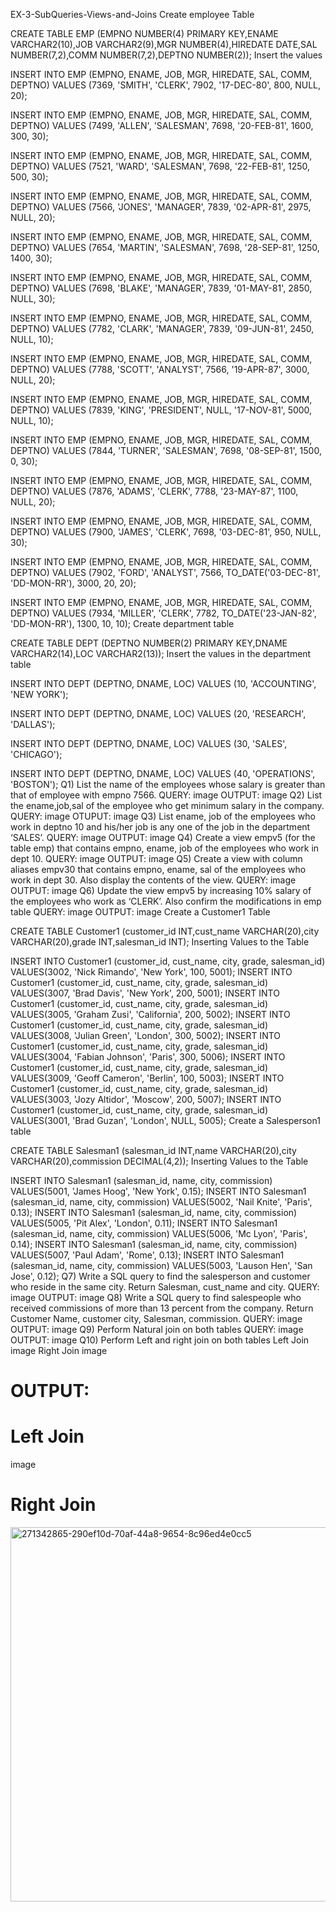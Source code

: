 EX-3-SubQueries-Views-and-Joins
Create employee Table

CREATE TABLE EMP (EMPNO NUMBER(4) PRIMARY KEY,ENAME VARCHAR2(10),JOB VARCHAR2(9),MGR NUMBER(4),HIREDATE DATE,SAL NUMBER(7,2),COMM NUMBER(7,2),DEPTNO NUMBER(2));
Insert the values

INSERT INTO EMP (EMPNO, ENAME, JOB, MGR, HIREDATE, SAL, COMM, DEPTNO) VALUES (7369, 'SMITH', 'CLERK', 7902, '17-DEC-80', 800, NULL, 20);

INSERT INTO EMP (EMPNO, ENAME, JOB, MGR, HIREDATE, SAL, COMM, DEPTNO) VALUES (7499, 'ALLEN', 'SALESMAN', 7698, '20-FEB-81', 1600, 300, 30);

INSERT INTO EMP (EMPNO, ENAME, JOB, MGR, HIREDATE, SAL, COMM, DEPTNO) VALUES (7521, 'WARD', 'SALESMAN', 7698, '22-FEB-81', 1250, 500, 30);

INSERT INTO EMP (EMPNO, ENAME, JOB, MGR, HIREDATE, SAL, COMM, DEPTNO) VALUES (7566, 'JONES', 'MANAGER', 7839, '02-APR-81', 2975, NULL, 20);

INSERT INTO EMP (EMPNO, ENAME, JOB, MGR, HIREDATE, SAL, COMM, DEPTNO) VALUES (7654, 'MARTIN', 'SALESMAN', 7698, '28-SEP-81', 1250, 1400, 30);

INSERT INTO EMP (EMPNO, ENAME, JOB, MGR, HIREDATE, SAL, COMM, DEPTNO) VALUES (7698, 'BLAKE', 'MANAGER', 7839, '01-MAY-81', 2850, NULL, 30);

INSERT INTO EMP (EMPNO, ENAME, JOB, MGR, HIREDATE, SAL, COMM, DEPTNO) VALUES (7782, 'CLARK', 'MANAGER', 7839, '09-JUN-81', 2450, NULL, 10);

INSERT INTO EMP (EMPNO, ENAME, JOB, MGR, HIREDATE, SAL, COMM, DEPTNO) VALUES (7788, 'SCOTT', 'ANALYST', 7566, '19-APR-87', 3000, NULL, 20);

INSERT INTO EMP (EMPNO, ENAME, JOB, MGR, HIREDATE, SAL, COMM, DEPTNO) VALUES (7839, 'KING', 'PRESIDENT', NULL, '17-NOV-81', 5000, NULL, 10);

INSERT INTO EMP (EMPNO, ENAME, JOB, MGR, HIREDATE, SAL, COMM, DEPTNO) VALUES (7844, 'TURNER', 'SALESMAN', 7698, '08-SEP-81', 1500, 0, 30);

INSERT INTO EMP (EMPNO, ENAME, JOB, MGR, HIREDATE, SAL, COMM, DEPTNO) VALUES (7876, 'ADAMS', 'CLERK', 7788, '23-MAY-87', 1100, NULL, 20);

INSERT INTO EMP (EMPNO, ENAME, JOB, MGR, HIREDATE, SAL, COMM, DEPTNO) VALUES (7900, 'JAMES', 'CLERK', 7698, '03-DEC-81', 950, NULL, 30);

INSERT INTO EMP (EMPNO, ENAME, JOB, MGR, HIREDATE, SAL, COMM, DEPTNO) VALUES (7902, 'FORD', 'ANALYST', 7566, TO_DATE('03-DEC-81', 'DD-MON-RR'), 3000, 20, 20);

INSERT INTO EMP (EMPNO, ENAME, JOB, MGR, HIREDATE, SAL, COMM, DEPTNO) VALUES (7934, 'MILLER', 'CLERK', 7782, TO_DATE('23-JAN-82', 'DD-MON-RR'), 1300, 10, 10);
Create department table

CREATE TABLE DEPT (DEPTNO NUMBER(2) PRIMARY KEY,DNAME VARCHAR2(14),LOC VARCHAR2(13));
Insert the values in the department table

INSERT INTO DEPT (DEPTNO, DNAME, LOC) VALUES (10, 'ACCOUNTING', 'NEW YORK');

INSERT INTO DEPT (DEPTNO, DNAME, LOC) VALUES (20, 'RESEARCH', 'DALLAS');

INSERT INTO DEPT (DEPTNO, DNAME, LOC) VALUES (30, 'SALES', 'CHICAGO');

INSERT INTO DEPT (DEPTNO, DNAME, LOC) VALUES (40, 'OPERATIONS', 'BOSTON');
Q1) List the name of the employees whose salary is greater than that of employee with empno 7566.
QUERY:
image
OUTPUT:
image
Q2) List the ename,job,sal of the employee who get minimum salary in the company.
QUERY:
image
OTUPUT:
image
Q3) List ename, job of the employees who work in deptno 10 and his/her job is any one of the job in the department ‘SALES’.
QUERY:
image
OUTPUT:
image
Q4) Create a view empv5 (for the table emp) that contains empno, ename, job of the employees who work in dept 10.
QUERY:
image
OUTPUT:
image
Q5) Create a view with column aliases empv30 that contains empno, ename, sal of the employees who work in dept 30. Also display the contents of the view.
QUERY:
image
OUTPUT:
image
Q6) Update the view empv5 by increasing 10% salary of the employees who work as ‘CLERK’. Also confirm the modifications in emp table
QUERY:
image
OUTPUT:
image
Create a Customer1 Table

CREATE TABLE Customer1 (customer_id INT,cust_name VARCHAR(20),city VARCHAR(20),grade INT,salesman_id INT);
Inserting Values to the Table

INSERT INTO Customer1 (customer_id, cust_name, city, grade, salesman_id) VALUES(3002, 'Nick Rimando', 'New York', 100, 5001); INSERT INTO Customer1 (customer_id, cust_name, city, grade, salesman_id) VALUES(3007, 'Brad Davis', 'New York', 200, 5001); INSERT INTO Customer1 (customer_id, cust_name, city, grade, salesman_id) VALUES(3005, 'Graham Zusi', 'California', 200, 5002); INSERT INTO Customer1 (customer_id, cust_name, city, grade, salesman_id) VALUES(3008, 'Julian Green', 'London', 300, 5002); INSERT INTO Customer1 (customer_id, cust_name, city, grade, salesman_id) VALUES(3004, 'Fabian Johnson', 'Paris', 300, 5006); INSERT INTO Customer1 (customer_id, cust_name, city, grade, salesman_id) VALUES(3009, 'Geoff Cameron', 'Berlin', 100, 5003); INSERT INTO Customer1 (customer_id, cust_name, city, grade, salesman_id) VALUES(3003, 'Jozy Altidor', 'Moscow', 200, 5007); INSERT INTO Customer1 (customer_id, cust_name, city, grade, salesman_id) VALUES(3001, 'Brad Guzan', 'London', NULL, 5005);
Create a Salesperson1 table

CREATE TABLE Salesman1 (salesman_id INT,name VARCHAR(20),city VARCHAR(20),commission DECIMAL(4,2));
Inserting Values to the Table

INSERT INTO Salesman1 (salesman_id, name, city, commission) VALUES(5001, 'James Hoog', 'New York', 0.15); INSERT INTO Salesman1 (salesman_id, name, city, commission) VALUES(5002, 'Nail Knite', 'Paris', 0.13); INSERT INTO Salesman1 (salesman_id, name, city, commission) VALUES(5005, 'Pit Alex', 'London', 0.11); INSERT INTO Salesman1 (salesman_id, name, city, commission) VALUES(5006, 'Mc Lyon', 'Paris', 0.14); INSERT INTO Salesman1 (salesman_id, name, city, commission) VALUES(5007, 'Paul Adam', 'Rome', 0.13); INSERT INTO Salesman1 (salesman_id, name, city, commission) VALUES(5003, 'Lauson Hen', 'San Jose', 0.12);
Q7) Write a SQL query to find the salesperson and customer who reside in the same city. Return Salesman, cust_name and city.
QUERY:
image
OUTPUT:
image
Q8) Write a SQL query to find salespeople who received commissions of more than 13 percent from the company. Return Customer Name, customer city, Salesman, commission.
QUERY:
image
OUTPUT:
image
Q9) Perform Natural join on both tables
QUERY:
image
OUTPUT:
image
Q10) Perform Left and right join on both tables
Left Join
image
Right Join
image
# OUTPUT:
# Left Join
image
# Right Join
<img width="599" alt="271342865-290ef10d-70af-44a8-9654-8c96ed4e0cc5" src="https://github.com/thrikesh/EX-3-SubQueries-Views-and-Joins/assets/119576222/363c85a2-7a4e-4663-a946-61c436c2760f">
